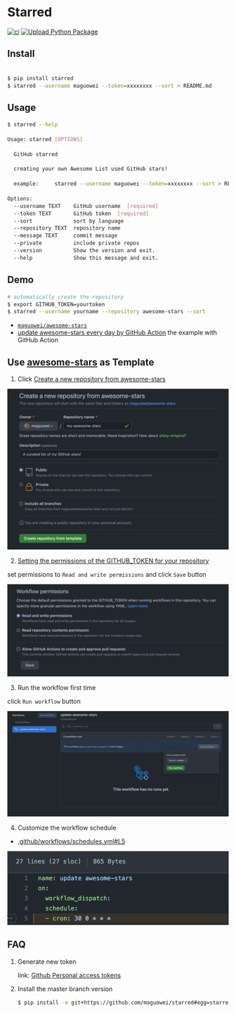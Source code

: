 # Starred

[![ci](https://github.com/maguowei/starred/actions/workflows/ci.yml/badge.svg)](https://github.com/maguowei/starred/actions/workflows/ci.yml)
[![Upload Python Package](https://github.com/maguowei/starred/actions/workflows/deploy.yml/badge.svg)](https://github.com/maguowei/starred/actions/workflows/deploy.yml)

## Install

```bash

$ pip install starred
$ starred --username maguowei --token=xxxxxxxx --sort > README.md
```

## Usage

```bash
$ starred --help

Usage: starred [OPTIONS]

  GitHub starred

  creating your own Awesome List used GitHub stars!

  example:     starred --username maguowei --token=xxxxxxxx --sort > README.md

Options:
  --username TEXT    GitHub username  [required]
  --token TEXT       GitHub token  [required]
  --sort             sort by language
  --repository TEXT  repository name
  --message TEXT     commit message
  --private          include private repos
  --version          Show the version and exit.
  --help             Show this message and exit.
```

## Demo

```bash
# automatically create the repository
$ export GITHUB_TOKEN=yourtoken
$ starred --username yourname --repository awesome-stars --sort
```

- [`maguowei/awesome-stars`](https://github.com/maguowei/awesome-stars)
- [update awesome-stars every day by GitHub Action](https://github.com/maguowei/awesome-stars/blob/master/.github/workflows/schedules.yml) the example with GitHub Action

## Use [awesome-stars](https://github.com/maguowei/awesome-stars) as Template

1. Click [Create a new repository from awesome-stars](https://github.com/maguowei/awesome-stars/generate)

![use-awesome-stars-as-template](imgs/use-awesome-stars-as-template.png)

2. [Setting the permissions of the GITHUB_TOKEN for your repository](https://docs.github.com/en/repositories/managing-your-repositorys-settings-and-features/enabling-features-for-your-repository/managing-github-actions-settings-for-a-repository#setting-the-permissions-of-the-github_token-for-your-repository)

set permissions to `Read and write permissions` and click `Save` button

![workflow-permissions](imgs/workflow-permissions.png)

3. Run the workflow first time

click `Run workflow` button

![run-workflow](imgs/run-workflow.png)

4. Customize the workflow schedule

- [.github/workflows/schedules.yml#L5](https://github.com/maguowei/awesome-stars/blob/master/.github/workflows/schedules.yml#L5)

![schedule](imgs/schedule.png)

## FAQ

1. Generate new token

   link: [Github Personal access tokens](https://github.com/settings/tokens)

2. Install the master branch version

    ```bash
    $ pip install -e git+https://github.com/maguowei/starred#egg=starred
    ```
